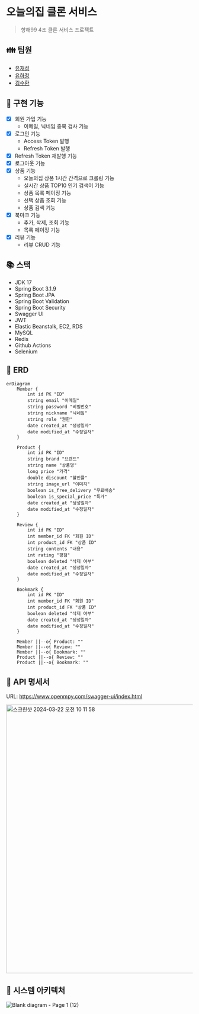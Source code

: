# 오늘의집 클론 서비스

> 항해99 4조 클론 서비스 프로젝트

## 👪 팀원
- [유재성](https://github.com/Peter-Yu-0402)
- [유하정](https://github.com/yuha00e)
- [김수환](https://github.com/openmpy)

## 🔧 구현 기능

- [x] 회원 가입 기능
    - 이메일, 닉네임 중복 검사 기능
- [x] 로그인 기능
    - Access Token 발행
    - Refresh Token 발행
- [x] Refresh Token 재발행 기능
- [x] 로그아웃 기능
- [x] 상품 기능
    - 오늘의집 상품 1시간 간격으로 크롤링 기능
    - 실시간 상품 TOP10 인기 검색어 기능
    - 상품 목록 페이징 기능
    - 선택 상품 조회 기능
    - 상품 검색 기능
- [x] 북마크 기능
    - 추가, 삭제, 조회 기능
    - 목록 페이징 기능
- [x] 리뷰 기능
    - 리뷰 CRUD 기능

## 📚 스택

- JDK 17
- Spring Boot 3.1.9
- Spring Boot JPA
- Spring Boot Validation
- Spring Boot Security
- Swagger UI
- JWT
- Elastic Beanstalk, EC2, RDS
- MySQL
- Redis
- Github Actions
- Selenium

## 🔖 ERD

```mermaid
erDiagram
    Member {
        int id PK "ID"
        string email "이메일"
        string password "비밀번호"
        string nickname "닉네임"
        string role "권한"
        date created_at "생성일자"
        date modified_at "수정일자"
    }

    Product {
        int id PK "ID"
        string brand "브랜드"
        string name "상품명"
        long price "가격"
        double discount "할인률"
        string image_url "이미지"
        boolean is_free_delivery "무료배송"
        boolean is_special_price "특가"
        date created_at "생성일자"
        date modified_at "수정일자"
    }

    Review {
        int id PK "ID"
        int member_id FK "회원 ID"
        int product_id FK "상품 ID"
        string contents "내용"
        int rating "평점"
        boolean deleted "삭제 여부"
        date created_at "생성일자"
        date modified_at "수정일자"
    }

    Bookmark {
        int id PK "ID"
        int member_id FK "회원 ID"
        int product_id FK "상품 ID"
        boolean deleted "삭제 여부"
        date created_at "생성일자"
        date modified_at "수정일자"
    }

    Member ||--o{ Product: ""
    Member ||--o{ Review: ""
    Member ||--o{ Bookmark: ""
    Product ||--o{ Review: ""
    Product ||--o{ Bookmark: ""
```

## 📄 API 명세서

URL: https://www.openmpy.com/swagger-ui/index.html

<img width="726" alt="스크린샷 2024-03-22 오전 10 11 58" src="https://github.com/openmpy/bucketplace-clone/assets/150704638/dab24d61-0607-42e7-92bb-5a9839485480">

## 📐 시스템 아키텍처

![Blank diagram - Page 1 (12)](https://github.com/openmpy/bucketplace-clone/assets/150704638/eabecd72-b965-442d-842f-9ab1885d1ccf)

